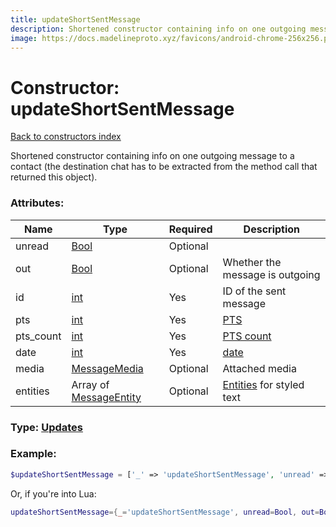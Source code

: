 ```yaml
---
title: updateShortSentMessage
description: Shortened constructor containing info on one outgoing message to a contact (the destination chat has to be extracted from the method call that returned this object).
image: https://docs.madelineproto.xyz/favicons/android-chrome-256x256.png
---
```

# Constructor: updateShortSentMessage  
[Back to constructors index](index.md)



Shortened constructor containing info on one outgoing message to a contact (the destination chat has to be extracted from the method call that returned this object).

### Attributes:

| Name     |    Type       | Required | Description |
|----------|---------------|----------|-------------|
|unread|[Bool](../types/Bool.md) | Optional|
|out|[Bool](../types/Bool.md) | Optional|Whether the message is outgoing|
|id|[int](../types/int.md) | Yes|ID of the sent message|
|pts|[int](../types/int.md) | Yes|[PTS](https://core.telegram.org/api/updates)|
|pts\_count|[int](../types/int.md) | Yes|[PTS count](https://core.telegram.org/api/updates)|
|date|[int](../types/int.md) | Yes|[date](https://core.telegram.org/api/updates)|
|media|[MessageMedia](../types/MessageMedia.md) | Optional|Attached media|
|entities|Array of [MessageEntity](../types/MessageEntity.md) | Optional|[Entities](https://core.telegram.org/api/entities) for styled text|



### Type: [Updates](../types/Updates.md)


### Example:

```php
$updateShortSentMessage = ['_' => 'updateShortSentMessage', 'unread' => Bool, 'out' => Bool, 'id' => int, 'pts' => int, 'pts_count' => int, 'date' => int, 'media' => MessageMedia, 'entities' => [MessageEntity, MessageEntity]];
```  


Or, if you're into Lua:

```lua
updateShortSentMessage={_='updateShortSentMessage', unread=Bool, out=Bool, id=int, pts=int, pts_count=int, date=int, media=MessageMedia, entities={MessageEntity}}

```


